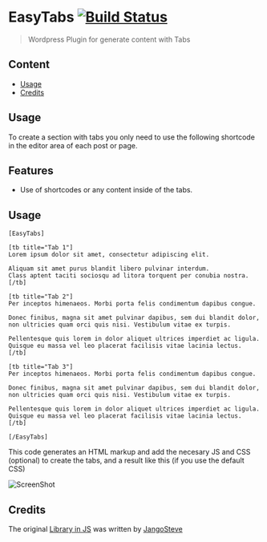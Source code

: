 # EasyTabs [![Build Status](https://travis-ci.org/mitogh/WP-EasyTabs.png)](https://travis-ci.org/mitogh/WP-EasyTabs)
> Wordpress Plugin for generate content with Tabs

## Content
- [Usage](#uage)
- [Credits](#credits)

## Usage

To create a section with tabs you only need to use the following shortcode in the editor area of each post or page.

## Features
- Use of shortcodes or any content inside of the tabs.

## Usage

```
[EasyTabs]

[tb title="Tab 1"]
Lorem ipsum dolor sit amet, consectetur adipiscing elit.

Aliquam sit amet purus blandit libero pulvinar interdum.
Class aptent taciti sociosqu ad litora torquent per conubia nostra.
[/tb]

[tb title="Tab 2"]
Per inceptos himenaeos. Morbi porta felis condimentum dapibus congue.

Donec finibus, magna sit amet pulvinar dapibus, sem dui blandit dolor, non ultricies quam orci quis nisi. Vestibulum vitae ex turpis.

Pellentesque quis lorem in dolor aliquet ultrices imperdiet ac ligula.
Quisque eu massa vel leo placerat facilisis vitae lacinia lectus.
[/tb]

[tb title="Tab 3"]
Per inceptos himenaeos. Morbi porta felis condimentum dapibus congue.

Donec finibus, magna sit amet pulvinar dapibus, sem dui blandit dolor, non ultricies quam orci quis nisi. Vestibulum vitae ex turpis.

Pellentesque quis lorem in dolor aliquet ultrices imperdiet ac ligula.
Quisque eu massa vel leo placerat facilisis vitae lacinia lectus.
[/tb]

[/EasyTabs]
```

This code generates an HTML markup and add the necesary JS and CSS (optional) to create the tabs, and a result like this (if you use the default CSS)

![ScreenShot](https://raw.githubusercontent.com/mitogh/WP-EasyTabs/master/assets/example.png)

## Credits

The original [Library in JS](https://github.com/JangoSteve/jQuery-EasyTabs) was written by [JangoSteve](https://github.com/JangoSteve)
